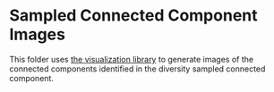 # Sampled Connected Component Images

This folder uses [the visualization library](../docs/Generating-Topology-Images.md) to generate images of the connected components identified in the diversity sampled connected component.
